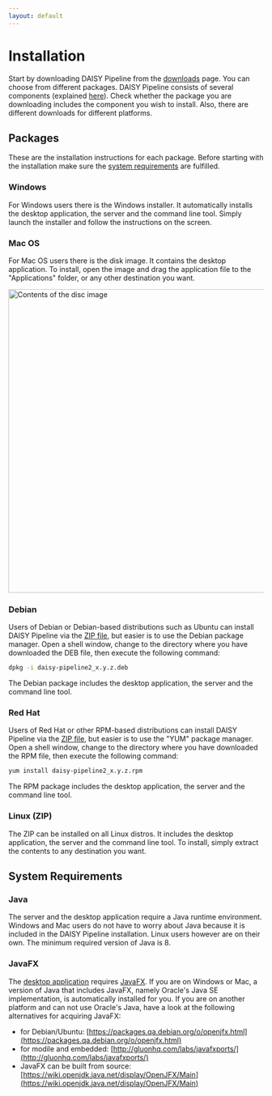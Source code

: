 ```yaml
---
layout: default
---
```

# Installation

Start by downloading DAISY Pipeline from the
[downloads]({{site.baseurl}}/Download.html) page. You can choose from
different packages. DAISY Pipeline consists of several components
(explained [here]({{site.baseurl}}/Get-Help/User-Guide/)). Check
whether the package you are downloading includes the component you
wish to install. Also, there are different downloads for different
platforms.

## Packages

These are the installation instructions for each package. Before
starting with the installation make sure the
[system requirements](#system-requirements) are fulfilled.

### Windows

For Windows users there is the Windows installer. It automatically
installs the desktop application, the server and the command line
tool. Simply launch the installer and follow the instructions on the
screen.

### Mac OS

For Mac OS users there is the disk image. It contains the desktop
application. To install, open the image and drag the application file
to the "Applications" folder, or any other destination you want.

<img src="/pipeline/Get-Help/User-Guide/Installation/disk-image.png" alt="Contents of the disc image" width="600px"/>

### Debian

Users of Debian or Debian-based distributions such as Ubuntu can
install DAISY Pipeline via the [ZIP file](#linux-zip), but easier is
to use the Debian package manager. Open a shell window, change to the
directory where you have downloaded the DEB file, then execute the
following command:

~~~sh
dpkg -i daisy-pipeline2_x.y.z.deb
~~~

The Debian package includes the desktop application, the server and
the command line tool.

### Red Hat

Users of Red Hat or other RPM-based distributions can install DAISY
Pipeline via the [ZIP file](#linux-zip), but easier is to use the "YUM"
package manager. Open a shell window, change to the directory where
you have downloaded the RPM file, then execute the following command:

~~~sh
yum install daisy-pipeline2_x.y.z.rpm
~~~

The RPM package includes the desktop application, the server and the
command line tool.

### Linux (ZIP)

The ZIP can be installed on all Linux distros. It includes the desktop
application, the server and the command line tool. To install, simply
extract the contents to any destination you want.


## System Requirements

### Java

The server and the desktop application require a Java runtime
environment. Windows and Mac users do not have to worry about Java
because it is included in the DAISY Pipeline installation. Linux users
however are on their own. The minimum required version of Java is 8.

### JavaFX

<!-- (linked to from pipeline2 start script if no JavaFX is detected) -->

The
[desktop application]({{site.baseurl}}/wiki/gui/DAISY-Pipeline-2-User-Guide/)
requires [JavaFX][]. If you are on Windows or Mac, a version of Java
that includes JavaFX, namely Oracle's Java SE implementation, is
automatically installed for you. If you are on another platform and
can not use Oracle's Java, have a look at the following alternatives
for acquiring JavaFX:

- for Debian/Ubuntu:
  [https://packages.qa.debian.org/o/openjfx.html](https://packages.qa.debian.org/o/openjfx.html)
- for modile and embedded:
  [http://gluonhq.com/labs/javafxports/](http://gluonhq.com/labs/javafxports/)
- JavaFX can be built from source:
  [https://wiki.openjdk.java.net/display/OpenJFX/Main](https://wiki.openjdk.java.net/display/OpenJFX/Main)


[JavaFX]: https://docs.oracle.com/javafx/2/overview/jfxpub-overview.htm
